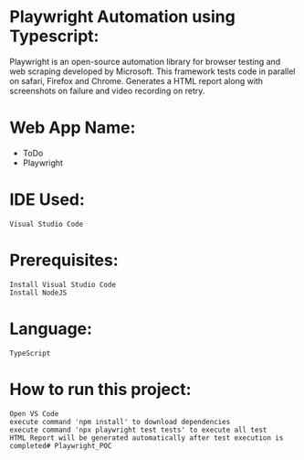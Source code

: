 # Playwright Automation using Typescript:
Playwright is an open-source automation library for browser testing and web scraping developed by Microsoft. This framework tests code in parallel on safari, Firefox and Chrome. Generates a HTML report along with screenshots on failure and video recording on retry.

# Web App Name:
- ToDo
- Playwright


# IDE Used:
    Visual Studio Code

# Prerequisites:
    Install Visual Studio Code
    Install NodeJS

# Language:
    TypeScript

# How to run this project:
    Open VS Code
    execute command 'npm install' to download dependencies
    execute command 'npx playwright test tests' to execute all test
    HTML Report will be generated automatically after test execution is completed# Playwright_POC
